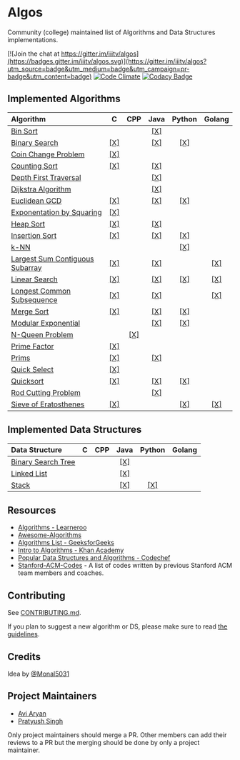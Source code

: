 # Algos

Community (college) maintained list of Algorithms and Data Structures implementations.

[![Join the chat at https://gitter.im/iiitv/algos](https://badges.gitter.im/iiitv/algos.svg)](https://gitter.im/iiitv/algos?utm_source=badge&utm_medium=badge&utm_campaign=pr-badge&utm_content=badge)
[![Code Climate](https://codeclimate.com/github/iiitv/algos/badges/gpa.svg)](https://codeclimate.com/github/iiitv/algos)
[![Codacy Badge](https://api.codacy.com/project/badge/Grade/c10c3fd13edb475ca1bf77d4291d54b4)](https://www.codacy.com/app/aviaryan/algos?utm_source=github.com&amp;utm_medium=referral&amp;utm_content=iiitv/algos&amp;utm_campaign=Badge_Grade)


## Implemented Algorithms

| Algorithm | C | CPP | Java | Python | Golang |
|:--------------|:----------------:|:----------------:|:----------------:|:-----------------:|:-----------------:|
| [Bin Sort](http://www.cdn.geeksforgeeks.org/bucket-sort-2/)| | |[\[X\]](bin_sort/BinSort.java)| | |
| [Binary Search](https://en.wikipedia.org/wiki/Binary_search_algorithm) | [\[X\]](binary_search/binary_search.c) | | [\[X\]](binary_search/BinarySearch.java) | [\[X\]](binary_search/binary_search.py) | |
| [Coin Change Problem](http://www.algorithmist.com/index.php/Coin_Change) | [\[X\]](coin_change_problem/coin_change_problem.c) | | | | |
| [Counting Sort](http://www.geeksforgeeks.org/counting-sort/)| [\[X\]](counting_sort/counting_sort.c) | | [\[X\]](counting_sort/CountingSort.java) | | |
| [Depth First Traversal](http://www.geeksforgeeks.org/depth-first-traversal-for-a-graph/) | | | [\[X\]](depth_first_traversal/DepthFirstTraversal.java) | | |
| [Dijkstra Algorithm](https://en.wikipedia.org/wiki/Dijkstra's_algorithm/) | | |[\[X\]](dijkstra/Dijkstra.java) | | |
| [Euclidean GCD](https://en.wikipedia.org/wiki/Euclidean_algorithm) | [\[X\]](euclidean_gcd/euclidean_gcd.c) | | [\[X\]](euclidean_gcd/EuclideanGCD.java) | [\[X\]](euclidean_gcd/euclidean_gcd.py) | |
| [Exponentation by Squaring](https://en.wikipedia.org/wiki/Exponentiation_by_squaring) | [\[X\]](exponentation_by_squaring/exponentation_by_squaring.c) |||| |
| [Heap Sort](https://en.wikipedia.org/wiki/Heapsort) | [\[X\]](heap_sort/heap_sort.c) | | [\[X\]](heap_sort/HeapSort.java) | | |
| [Insertion Sort](https://en.wikipedia.org/wiki/Insertion_sort) | [\[X\]](insertion_sort/insertion_sort.c) | | [\[X\]](insertion_sort/InsertionSort.java)| [\[X\]](insertion_sort/insertion_sort.py) | |
| [k-NN](https://en.wikipedia.org/wiki/K-nearest_neighbors_algorithm) | | | | [\[X\]](k_nn/k_nn.py) | |
| [Largest Sum Contiguous Subarray](http://www.geeksforgeeks.org/largest-sum-contiguous-subarray/) | [\[X\]](largest_sum_contiguous_subarray/largestSumContiguousSubarray.c) | | [\[X\]](largest_sum_contiguous_subarray/LargestSumContiguousSubarray.java) | | [\[X\]](largest_sum_contiguous_subarray/largestSumContiguousSubarray.go) |
| [Linear Search](https://en.wikipedia.org/wiki/Linear_search) | [\[X\]](linear_search/linear_search.c) | | [\[X\]](linear_search/LinearSearch.java) | [\[X\]](linear_search/linear_search.py) | [\[X\]](linear_search/linear-search.go) | 
| [Longest Common Subsequence](http://www.geeksforgeeks.org/dynamic-programming-set-4-longest-common-subsequence) | [\[X\]](longest_common_subsequence/longestCommonSubsequence.c) | | [\[X\]](longest_common_subsequence/LongestCommonSubsequence.java) | | [\[X\]](longest_common_subsequence/longestCommonSubsequence.go) |
| [Merge Sort](https://www.khanacademy.org/computing/computer-science/algorithms/merge-sort/a/overview-of-merge-sort) | [\[X\]](merge_sort/merge_sort.c) | | [\[X\]](merge_sort/MergeSort.java) | [\[X\]](merge_sort/merge_sort.py) | |
| [Modular Exponential](http://www.geeksforgeeks.org/modular-exponentiation-power-in-modular-arithmetic/) | | | [\[X\]](modular_exponential/ModularExponential.java) | [\[X\]](modular_exponential/modular_exponential.py) | |
| [N-Queen Problem](https://en.wikipedia.org/wiki/Eight_queens_puzzle) | | [\[X\]](n_queen_problem/NQueenProblem.cpp) | | | | |
| [Prime Factor](https://en.wikipedia.org/wiki/Prime_factor) | [\[X\]](prime_factor/prime_factor.c) | | | | |
| [Prims](https://en.wikipedia.org/wiki/Prim%27s_algorithm) | [\[X\]](prims/prims.c) | | [\[X\]](prims/Prims.java) | | |
| [Quick Select](https://en.wikipedia.org/wiki/Quickselect) | [\[X\]](quick_select/quick_select.c) | | | | |
| [Quicksort](https://en.wikipedia.org/wiki/Quicksort) | [\[X\]](quicksort/quicksort.c) | | [\[X\]](quicksort/QuickSort.java) | [\[X\]](quicksort/quick_sort.py) | |
| [Rod Cutting Problem](http://www.geeksforgeeks.org/dynamic-programming-set-13-cutting-a-rod/) | | |[\[X\]](rod_cutting_problem/RodCutting.java) | | |
| [Sieve of Eratosthenes](https://en.wikipedia.org/wiki/Sieve_of_Eratosthenes) | [\[X\]](sieve_of_eratosthenes/sieveOfEratosthenes.c) | | | [\[X\]](sieve_of_eratosthenes/sieve_of_eratosthenes.py) | [\[X\]](sieve_of_eratosthenes/sieve_of_eratosthenes.go) |


## Implemented Data Structures

| Data Structure | C | CPP | Java | Python | Golang |
|:--------------|:----------------:|:----------------:|:----------------:|:-----------------:|:-----------------:|
| [Binary Search Tree](https://en.wikipedia.org/wiki/Binary_search_tree) | | | [\[X\]](binary_search_tree/BinarySearchTree.java) | | |
| [Linked List](https://en.wikipedia.org/wiki/Linked_list) | | | [\[X\]](linked_list/LinkedList.java) | | |
| [Stack](https://en.wikipedia.org/wiki/Stack_(abstract_data_type)) | | | [\[X\]](stack/Stack.java) | [\[X\]](stack/stack.py) | |


## Resources

* [Algorithms - Learneroo](https://www.learneroo.com/subjects/8)
* [Awesome-Algorithms](https://github.com/tayllan/awesome-algorithms)
* [Algorithms List - GeeksforGeeks](http://www.geeksforgeeks.org/fundamentals-of-algorithms/)
* [Intro to Algorithms - Khan Academy](https://www.khanacademy.org/computing/computer-science/algorithms)
* [Popular Data Structures and Algorithms - Codechef](https://discuss.codechef.com/questions/48877/data-structures-and-algorithms)
* [Stanford-ACM-Codes](https://github.com/jaehyunp/stanfordacm) - A list of codes written by previous Stanford ACM team members and coaches.



## Contributing

See [CONTRIBUTING.md](CONTRIBUTING.md).

If you plan to suggest a new algorithm or DS, please make sure to read [the guidelines](CONTRIBUTING.md#sa).


## Credits

Idea by [@Monal5031](https://github.com/Monal5031)


## Project Maintainers

* [Avi Aryan](https://github.com/aviaryan)
* [Pratyush Singh](https://github.com/singhpratyush)

Only project maintainers should merge a PR. Other members can add their reviews to a PR but the merging should be done by only a project maintainer.
